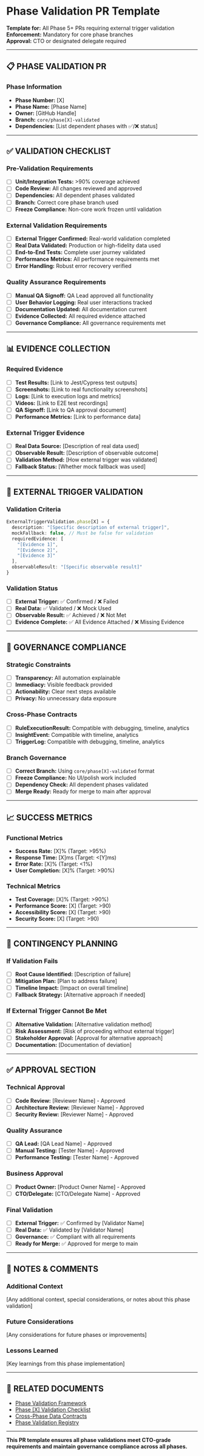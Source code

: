 # Phase Validation PR Template

**Template for:** All Phase 5+ PRs requiring external trigger validation  
**Enforcement:** Mandatory for core phase branches  
**Approval:** CTO or designated delegate required  

---

## 📋 **PHASE VALIDATION PR**

### **Phase Information**
- **Phase Number:** [X]
- **Phase Name:** [Phase Name]
- **Owner:** [GitHub Handle]
- **Branch:** `core/phase[X]-validated`
- **Dependencies:** [List dependent phases with ✅/❌ status]

---

## ✅ **VALIDATION CHECKLIST**

### **Pre-Validation Requirements**
- [ ] **Unit/Integration Tests:** >90% coverage achieved
- [ ] **Code Review:** All changes reviewed and approved
- [ ] **Dependencies:** All dependent phases validated
- [ ] **Branch:** Correct core phase branch used
- [ ] **Freeze Compliance:** Non-core work frozen until validation

### **External Validation Requirements**
- [ ] **External Trigger Confirmed:** Real-world validation completed
- [ ] **Real Data Validated:** Production or high-fidelity data used
- [ ] **End-to-End Tests:** Complete user journey validated
- [ ] **Performance Metrics:** All performance requirements met
- [ ] **Error Handling:** Robust error recovery verified

### **Quality Assurance Requirements**
- [ ] **Manual QA Signoff:** QA Lead approved all functionality
- [ ] **User Behavior Logging:** Real user interactions tracked
- [ ] **Documentation Updated:** All documentation current
- [ ] **Evidence Collected:** All required evidence attached
- [ ] **Governance Compliance:** All governance requirements met

---

## 📊 **EVIDENCE COLLECTION**

### **Required Evidence**
- [ ] **Test Results:** [Link to Jest/Cypress test outputs]
- [ ] **Screenshots:** [Link to real functionality screenshots]
- [ ] **Logs:** [Link to execution logs and metrics]
- [ ] **Videos:** [Link to E2E test recordings]
- [ ] **QA Signoff:** [Link to QA approval document]
- [ ] **Performance Metrics:** [Link to performance data]

### **External Trigger Evidence**
- [ ] **Real Data Source:** [Description of real data used]
- [ ] **Observable Result:** [Description of observable outcome]
- [ ] **Validation Method:** [How external trigger was validated]
- [ ] **Fallback Status:** [Whether mock fallback was used]

---

## 🎯 **EXTERNAL TRIGGER VALIDATION**

### **Validation Criteria**
```typescript
ExternalTriggerValidation.phase[X] = {
  description: "[Specific description of external trigger]",
  mockFallback: false, // Must be false for validation
  requiredEvidence: [
    "[Evidence 1]",
    "[Evidence 2]",
    "[Evidence 3]"
  ],
  observableResult: "[Specific observable result]"
}
```

### **Validation Status**
- [ ] **External Trigger:** ✅ Confirmed / ❌ Failed
- [ ] **Real Data:** ✅ Validated / ❌ Mock Used
- [ ] **Observable Result:** ✅ Achieved / ❌ Not Met
- [ ] **Evidence Complete:** ✅ All Evidence Attached / ❌ Missing Evidence

---

## 🔐 **GOVERNANCE COMPLIANCE**

### **Strategic Constraints**
- [ ] **Transparency:** All automation explainable
- [ ] **Immediacy:** Visible feedback provided
- [ ] **Actionability:** Clear next steps available
- [ ] **Privacy:** No unnecessary data exposure

### **Cross-Phase Contracts**
- [ ] **RuleExecutionResult:** Compatible with debugging, timeline, analytics
- [ ] **InsightEvent:** Compatible with timeline, analytics
- [ ] **TriggerLog:** Compatible with debugging, timeline, analytics

### **Branch Governance**
- [ ] **Correct Branch:** Using `core/phase[X]-validated` format
- [ ] **Freeze Compliance:** No UI/polish work included
- [ ] **Dependency Check:** All dependent phases validated
- [ ] **Merge Ready:** Ready for merge to main after approval

---

## 📈 **SUCCESS METRICS**

### **Functional Metrics**
- **Success Rate:** [X]% (Target: >95%)
- **Response Time:** [X]ms (Target: <[Y]ms)
- **Error Rate:** [X]% (Target: <1%)
- **User Completion:** [X]% (Target: >90%)

### **Technical Metrics**
- **Test Coverage:** [X]% (Target: >90%)
- **Performance Score:** [X] (Target: >90)
- **Accessibility Score:** [X] (Target: >90)
- **Security Score:** [X] (Target: >90)

---

## 🚨 **CONTINGENCY PLANNING**

### **If Validation Fails**
- [ ] **Root Cause Identified:** [Description of failure]
- [ ] **Mitigation Plan:** [Plan to address failure]
- [ ] **Timeline Impact:** [Impact on overall timeline]
- [ ] **Fallback Strategy:** [Alternative approach if needed]

### **If External Trigger Cannot Be Met**
- [ ] **Alternative Validation:** [Alternative validation method]
- [ ] **Risk Assessment:** [Risk of proceeding without external trigger]
- [ ] **Stakeholder Approval:** [Approval for alternative approach]
- [ ] **Documentation:** [Documentation of deviation]

---

## ✅ **APPROVAL SECTION**

### **Technical Approval**
- [ ] **Code Review:** [Reviewer Name] - Approved
- [ ] **Architecture Review:** [Reviewer Name] - Approved
- [ ] **Security Review:** [Reviewer Name] - Approved

### **Quality Assurance**
- [ ] **QA Lead:** [QA Lead Name] - Approved
- [ ] **Manual Testing:** [Tester Name] - Approved
- [ ] **Performance Testing:** [Tester Name] - Approved

### **Business Approval**
- [ ] **Product Owner:** [Product Owner Name] - Approved
- [ ] **CTO/Delegate:** [CTO/Delegate Name] - Approved

### **Final Validation**
- [ ] **External Trigger:** ✅ Confirmed by [Validator Name]
- [ ] **Real Data:** ✅ Validated by [Validator Name]
- [ ] **Governance:** ✅ Compliant with all requirements
- [ ] **Ready for Merge:** ✅ Approved for merge to main

---

## 📝 **NOTES & COMMENTS**

### **Additional Context**
[Any additional context, special considerations, or notes about this phase validation]

### **Future Considerations**
[Any considerations for future phases or improvements]

### **Lessons Learned**
[Key learnings from this phase implementation]

---

## 🔗 **RELATED DOCUMENTS**

- [Phase Validation Framework](../ALPHAFRAME_EXECUTION_GOVERNANCE_LAYER.md)
- [Phase [X] Validation Checklist](../VALIDATION_CHECKLISTS/Phase[X].md)
- [Cross-Phase Data Contracts](../../src/types/)
- [Phase Validation Registry](../../src/infra/phaseValidationRegistry.ts)

---

**This PR template ensures all phase validations meet CTO-grade requirements and maintain governance compliance across all phases.** 